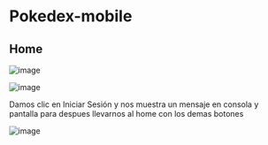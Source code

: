 # Pokedex-mobile
## Home
![image](https://github.com/SrBebo/Pokedex/assets/70413460/c081f5e1-f6a5-4bba-810b-369e5875a082)

![image](https://github.com/SrBebo/Pokedex/assets/70413460/785111a9-3967-47d6-a3f6-000217ab2659)

Damos clic en Iniciar Sesión y nos muestra un mensaje en consola y pantalla para despues llevarnos al home con los demas botones

![image](https://github.com/SrBebo/Pokedex/assets/70413460/b7a92d33-1d47-470f-b5bf-2cdd8102b731)

